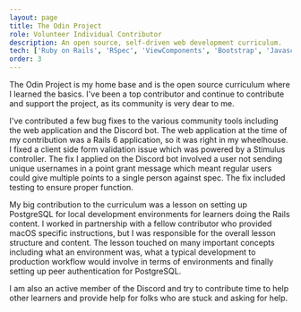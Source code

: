 ```yaml
---
layout: page
title: The Odin Project
role: Volunteer Individual Contributor
description: An open source, self-driven web development curriculum. 
tech: ['Ruby on Rails', 'RSpec', 'ViewComponents', 'Bootstrap', 'Javascript']
order: 3
---
```


The Odin Project is my home base and is the open source curriculum where I learned the basics. I've been a top contributor and continue to contribute and support the project, as its community is very dear to me.  

I've contributed a few bug fixes to the various community tools including the web application and the Discord bot. The web application at the time of my contribution was a Rails 6 application, so it was right in my wheelhouse. I fixed a client side form validation issue which was powered by a Stimulus controller. The fix I applied on the Discord bot involved a user not sending unique usernames in a point grant message which meant regular users could give multiple points to a single person against spec. The fix included testing to ensure proper function.  

My big contribution to the curriculum was a lesson on setting up PostgreSQL for local development environments for learners doing the Rails content. I worked in partnership with a fellow contributor who provided macOS specific instructions, but I was responsible for the overall lesson structure and content. The lesson touched on many important concepts including what an environment was, what a typical development to production workflow would involve in terms of environments and finally setting up peer authentication for PostgreSQL.  

I am also an active member of the Discord and try to contribute time to help other learners and provide help for folks who are stuck and asking for help.
